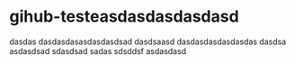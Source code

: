 # gihub-testeasdasdasdasdasd
dasdas
dasdasdasasdasdasdsad
dasdsaasd
dasdasdasdasdasdas
dasdsa
asdasdsad
sdasdsad
sadas
sdsddsf
asdasdasd
